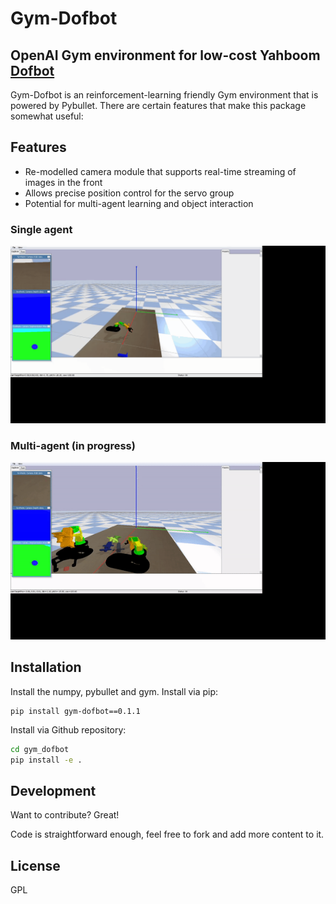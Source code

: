 # Gym-Dofbot
## OpenAI Gym environment for low-cost Yahboom [Dofbot](https://category.yahboom.net/products/dofbot-jetson_nano)

Gym-Dofbot is an reinforcement-learning friendly Gym environment that is powered by Pybullet. There are certain features that make this package somewhat useful:

## Features

- Re-modelled camera module that supports real-time streaming of images in the front
- Allows precise position control for the servo group
- Potential for multi-agent learning and object interaction

### Single agent
![gif](https://github.com/CharlesXu1124/gym-dofbot/blob/main/Demo/dofbot-gym.gif?raw=true)

### Multi-agent (in progress)
![gif](https://github.com/CharlesXu1124/gym-dofbot/blob/main/Demo/dofbot-ma.gif?raw=true)

## Installation

Install the numpy, pybullet and gym.
Install via pip:
```
pip install gym-dofbot==0.1.1
```
Install via Github repository:
```sh
cd gym_dofbot
pip install -e .
```

## Development

Want to contribute? Great!

Code is straightforward enough, feel free to fork and add more content to it.


## License

GPL
